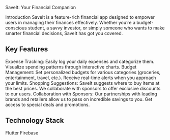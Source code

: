 SaveIt: Your Financial Companion

Introduction
SaveIt is a feature-rich financial app designed to empower users in managing their finances effectively. Whether you’re a budget-conscious student, a savvy investor, or simply someone who wants to make smarter financial decisions, SaveIt has got you covered.

Key Features
-------------
Expense Tracking: Easily log your daily expenses and categorize them. Visualize spending patterns through interactive charts.
Budget Management: Set personalized budgets for various categories (groceries, entertainment, travel, etc.). Receive real-time alerts when you approach your limits.
Shopping Suggestions: SaveIt suggests where to buy items at the best prices. We collaborate with sponsors to offer exclusive discounts to our users.
Collaboration with Sponsors: Our partnerships with leading brands and retailers allow us to pass on incredible savings to you. Get access to special deals and promotions.

Technology Stack
-----------------
Flutter
Firebase
